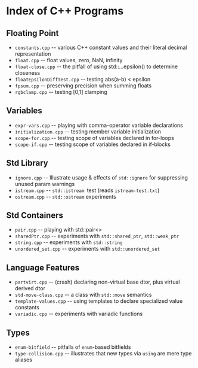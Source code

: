 Index of C++ Programs
====================================================================================================

Floating Point
---------------
- `constants.cpp` -- various C++ constant values and their literal decimal representation
- `float.cpp` -- float values, zero, NaN, infinity
- `float-close.cpp` -- the pitfall of using std::...epsilon() to determine closeness
- `floatEpsilonDiffTest.cpp` -- testing abs(a-b) < epsilon
- `fpsum.cpp` -- preserving precision when summing floats
- `rgbclamp.cpp` -- testing [0,1] clamping

Variables
----------
- `expr-vars.cpp` -- playing with comma-operator variable declarations
- `initialization.cpp` -- testing member variable initialization
- `scope-for.cpp` -- testing scope of variables declared in for-loops
- `scope-if.cpp` -- testing scope of variables declared in if-blocks

Std Library
------------
- `ignore.cpp`  -- Illustrate usage & effects of `std::ignore` for suppressing unused param warnings
- `istream.cpp` -- `std::istream `test (reads `istream-test.txt`)
- `ostream.cpp` -- `std::ostream` experiments

Std Containers
---------------
- `pair.cpp` -- playing with std::pair<>
- `sharedPtr.cpp` -- experiments with `std::shared_ptr`, `std::weak_ptr`
- `string.cpp` -- experiments with `std::string`
- `unordered_set.cpp` -- experiments with `std::unordered_set`

Language Features
------------------
- `partvirt.cpp` -- (crash) declaring non-virtual base dtor, plus virtual derived dtor
- `std-move-class.cpp` -- a class with `std::move` semantics
- `template-values.cpp` -- using templates to declare specialized value constants
- `variadic.cpp` -- experiments with variadic functions

Types
------
- `enum-bitfield` -- pitfalls of `enum`-based bitfields
- `type-collision.cpp` -- illustrates that new types via `using` are mere type aliases

